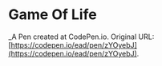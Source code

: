 # Game Of Life
 _A Pen created at CodePen.io. Original URL: [https://codepen.io/ead/pen/zYOyebJ](https://codepen.io/ead/pen/zYOyebJ).

 
